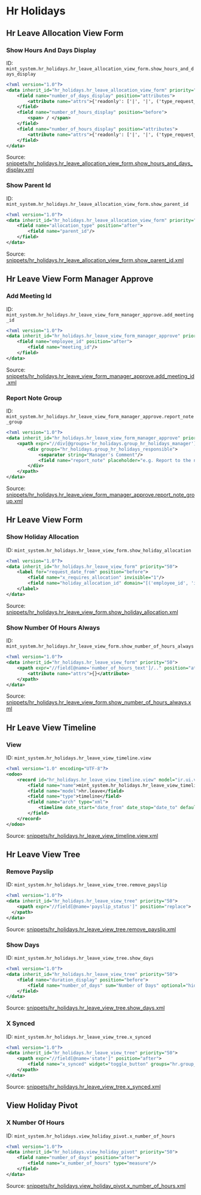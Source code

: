 # Hr Holidays
## Hr Leave Allocation View Form  
### Show Hours And Days Display  
ID: `mint_system.hr_holidays.hr_leave_allocation_view_form.show_hours_and_days_display`  
```xml
<?xml version="1.0"?>
<data inherit_id="hr_holidays.hr_leave_allocation_view_form" priority="50">
    <field name="number_of_days_display" position="attributes">
        <attribute name="attrs">{'readonly': ['|', '|', ('type_request_unit', '=', 'hour'), ('state', 'not in', ('draft', 'confirm')), ('allocation_type', '=', 'accrual')]}</attribute>
    </field>
    <field name="number_of_hours_display" position="before">
        <span> / </span>
    </field>
    <field name="number_of_hours_display" position="attributes">
        <attribute name="attrs">{'readonly': ['|', '|', ('type_request_unit', '!=', 'hour'), ('state', 'not in', ('draft', 'confirm')), ('allocation_type', '=', 'accrual')]}</attribute>
    </field>
</data>

```
Source: [snippets/hr_holidays.hr_leave_allocation_view_form.show_hours_and_days_display.xml](https://github.com/Mint-System/Odoo-Build/tree/16.0/snippets/hr_holidays.hr_leave_allocation_view_form.show_hours_and_days_display.xml)

### Show Parent Id  
ID: `mint_system.hr_holidays.hr_leave_allocation_view_form.show_parent_id`  
```xml
<?xml version="1.0"?>
<data inherit_id="hr_holidays.hr_leave_allocation_view_form" priority="50">
    <field name="allocation_type" position="after">
        <field name="parent_id"/>
    </field>
</data>

```
Source: [snippets/hr_holidays.hr_leave_allocation_view_form.show_parent_id.xml](https://github.com/Mint-System/Odoo-Build/tree/16.0/snippets/hr_holidays.hr_leave_allocation_view_form.show_parent_id.xml)

## Hr Leave View Form Manager Approve  
### Add Meeting Id  
ID: `mint_system.hr_holidays.hr_leave_view_form_manager_approve.add_meeting_id`  
```xml
<?xml version="1.0"?>
<data inherit_id="hr_holidays.hr_leave_view_form_manager_approve" priority="50">
    <field name="employee_id" position="after">
        <field name="meeting_id"/>
    </field>
</data>

```
Source: [snippets/hr_holidays.hr_leave_view_form_manager_approve.add_meeting_id.xml](https://github.com/Mint-System/Odoo-Build/tree/16.0/snippets/hr_holidays.hr_leave_view_form_manager_approve.add_meeting_id.xml)

### Report Note Group  
ID: `mint_system.hr_holidays.hr_leave_view_form_manager_approve.report_note_group`  
```xml
<?xml version="1.0"?>
<data inherit_id="hr_holidays.hr_leave_view_form_manager_approve" priority="50">
    <xpath expr="//div[@groups='hr_holidays.group_hr_holidays_manager']" position="replace">
        <div groups="hr_holidays.group_hr_holidays_responsible">
            <separator string="Manager's Comment"/>
            <field name="report_note" placeholder="e.g. Report to the next month..."/>
        </div>
    </xpath>
</data>

```
Source: [snippets/hr_holidays.hr_leave_view_form_manager_approve.report_note_group.xml](https://github.com/Mint-System/Odoo-Build/tree/16.0/snippets/hr_holidays.hr_leave_view_form_manager_approve.report_note_group.xml)

## Hr Leave View Form  
### Show Holiday Allocation  
ID: `mint_system.hr_holidays.hr_leave_view_form.show_holiday_allocation`  
```xml
<?xml version="1.0"?>
<data inherit_id="hr_holidays.hr_leave_view_form" priority="50">
    <label for="request_date_from" position="before">
        <field name="x_requires_allocation" invisible="1"/>
        <field name="holiday_allocation_id" domain="[('employee_id', 'in', employee_ids), ('holiday_status_id', '=', holiday_status_id), ('date_from', '&lt;=', request_date_from)]" required="1" attrs="{'invisible': ['|', ('x_requires_allocation', '=', 'no'), ('request_date_from', '=', False)], 'readonly': [('state', 'not in', ('draft', 'confirm'))] }" options="{'no_create': True, 'no_open': True}"/>
    </label>
</data>

```
Source: [snippets/hr_holidays.hr_leave_view_form.show_holiday_allocation.xml](https://github.com/Mint-System/Odoo-Build/tree/16.0/snippets/hr_holidays.hr_leave_view_form.show_holiday_allocation.xml)

### Show Number Of Hours Always  
ID: `mint_system.hr_holidays.hr_leave_view_form.show_number_of_hours_always`  
```xml
<?xml version="1.0"?>
<data inherit_id="hr_holidays.hr_leave_view_form" priority="50">
    <xpath expr="//field[@name='number_of_hours_text']/.." position="attributes">
        <attribute name="attrs">{}</attribute>
    </xpath>
</data>

```
Source: [snippets/hr_holidays.hr_leave_view_form.show_number_of_hours_always.xml](https://github.com/Mint-System/Odoo-Build/tree/16.0/snippets/hr_holidays.hr_leave_view_form.show_number_of_hours_always.xml)

## Hr Leave View Timeline  
### View  
ID: `mint_system.hr_holidays.hr_leave_view_timeline.view`  
```xml
<?xml version="1.0" encoding="UTF-8"?>
<odoo>
    <record id="hr_holidays.hr_leave_view_timeline.view" model="ir.ui.view">
        <field name="name">mint_system.hr_holidays.hr_leave_view_timeline.view</field>
        <field name="model">hr.leave</field>
        <field name="type">timeline</field>
        <field name="arch" type="xml">
            <timeline date_start="date_from" date_stop="date_to" default_group_by="employee_id" event_open_popup="true"/>
        </field>
    </record>
</odoo>

```
Source: [snippets/hr_holidays.hr_leave_view_timeline.view.xml](https://github.com/Mint-System/Odoo-Build/tree/16.0/snippets/hr_holidays.hr_leave_view_timeline.view.xml)

## Hr Leave View Tree  
### Remove Payslip  
ID: `mint_system.hr_holidays.hr_leave_view_tree.remove_payslip`  
```xml
<?xml version="1.0"?>
<data inherit_id="hr_holidays.hr_leave_view_tree" priority="50">
    <xpath expr="//field[@name='payslip_status']" position="replace">
  </xpath>
</data>

```
Source: [snippets/hr_holidays.hr_leave_view_tree.remove_payslip.xml](https://github.com/Mint-System/Odoo-Build/tree/16.0/snippets/hr_holidays.hr_leave_view_tree.remove_payslip.xml)

### Show Days  
ID: `mint_system.hr_holidays.hr_leave_view_tree.show_days`  
```xml
<?xml version="1.0"?>
<data inherit_id="hr_holidays.hr_leave_view_tree" priority="50">
    <field name="duration_display" position="before">
        <field name="number_of_days" sum="Number of Days" optional="hide"/>
    </field>
</data>

```
Source: [snippets/hr_holidays.hr_leave_view_tree.show_days.xml](https://github.com/Mint-System/Odoo-Build/tree/16.0/snippets/hr_holidays.hr_leave_view_tree.show_days.xml)

### X Synced  
ID: `mint_system.hr_holidays.hr_leave_view_tree.x_synced`  
```xml
<?xml version="1.0"?>
<data inherit_id="hr_holidays.hr_leave_view_tree" priority="50">
    <xpath expr="//field[@name='state']" position="after">
        <field name="x_synced" widget="toggle_button" groups="hr.group_hr_user"/>
    </xpath>
</data>

```
Source: [snippets/hr_holidays.hr_leave_view_tree.x_synced.xml](https://github.com/Mint-System/Odoo-Build/tree/16.0/snippets/hr_holidays.hr_leave_view_tree.x_synced.xml)

## View Holiday Pivot  
### X Number Of Hours  
ID: `mint_system.hr_holidays.view_holiday_pivot.x_number_of_hours`  
```xml
<?xml version="1.0"?>
<data inherit_id="hr_holidays.view_holiday_pivot" priority="50">
    <field name="number_of_days" position="after">
        <field name="x_number_of_hours" type="measure"/>
    </field>
</data>

```
Source: [snippets/hr_holidays.view_holiday_pivot.x_number_of_hours.xml](https://github.com/Mint-System/Odoo-Build/tree/16.0/snippets/hr_holidays.view_holiday_pivot.x_number_of_hours.xml)

